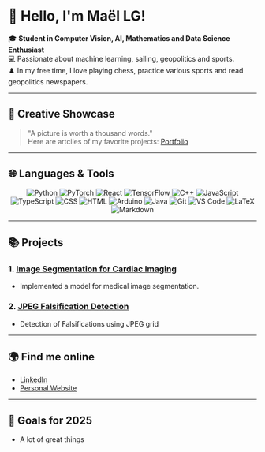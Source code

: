# 👋 Hello, I'm Maël LG!

🎓 **Student in Computer Vision, AI, Mathematics and Data Science Enthusiast**  
💻 Passionate about machine learning, sailing, geopolitics and sports.  
♟️ In my free time, I love playing chess, practice various sports and read geopolitics newspapers.

---

## 🎨 Creative Showcase
> "A picture is worth a thousand words."  
Here are artciles of my favorite projects:
[Portfolio](https://leguillouzic.com)

---

## 🌐 Languages & Tools

<p align="center">
  <!-- Python -->
  <img src="https://img.icons8.com/color/48/000000/python.png" alt="Python" title="Python" />
  <!-- PyTorch -->
  <img src="https://img.icons8.com/color/48/000000/pytorch.png" alt="PyTorch" title="PyTorch" />
  <!-- React -->
  <img src="https://img.icons8.com/plasticine/100/000000/react.png" alt="React" title="React" />
  <!-- TensorFlow -->
  <img src="https://img.icons8.com/color/48/000000/tensorflow.png" alt="TensorFlow" title="TensorFlow" />
  <!-- C++ -->
  <img src="https://img.icons8.com/color/48/000000/c-plus-plus-logo.png" alt="C++" title="C++" />
  <!-- JavaScript -->
  <img src="https://img.icons8.com/color/48/000000/javascript--v1.png" alt="JavaScript" title="JavaScript" />
  <!-- TypeScript -->
  <img src="https://img.icons8.com/color/48/000000/typescript.png" alt="TypeScript" title="TypeScript" />
  <!-- CSS -->
  <img src="https://img.icons8.com/color/48/000000/css3.png" alt="CSS" title="CSS" />
  <!-- HTML -->
  <img src="https://img.icons8.com/color/48/000000/html-5.png" alt="HTML" title="HTML" />
  <!-- Arduino -->
  <img src="https://img.icons8.com/fluency/48/000000/arduino.png" alt="Arduino" title="Arduino" />
  <!-- Java -->
  <img src="https://img.icons8.com/color/48/000000/java-coffee-cup-logo.png" alt="Java" title="Java" />
  <!-- Git -->
  <img src="https://img.icons8.com/color/48/000000/git.png" alt="Git" title="Git" />
  <!-- VS Code -->
  <img src="https://img.icons8.com/color/48/000000/visual-studio-code-2019.png" alt="VS Code" title="VS Code" />
  <!-- LaTeX -->
  <img src="https://img.icons8.com/external-tal-revivo-shadow-tal-revivo/48/000000/external-latex-a-document-preparation-system-for-high-quality-typesetting-logo-shadow-tal-revivo.png" alt="LaTeX" title="LaTeX" />
  <!-- Markdown -->
  <img src="https://img.icons8.com/ios-filled/50/000000/markdown.png" alt="Markdown" title="Markdown" />
</p>

---

## 📚 Projects

### 1. [Image Segmentation for Cardiac Imaging](https://github.com/Bastaxeloux/proj3dt)
- Implemented a model for medical image segmentation.

### 2. [JPEG Falsification Detection](https://github.com/Bastaxeloux/ima-compressionjpg-main)
- Detection of Falsifications using JPEG grid

---

## 🌍 Find me online
- [LinkedIn](https://www.linkedin.com/in/ma%C3%ABl-le-guillouzic-4381a618a/)
- [Personal Website](https://leguillouzic.com)

---

## 🎯 Goals for 2025
- A lot of great things
